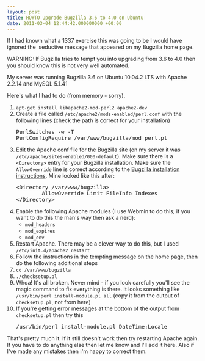 ```yaml
---
layout: post
title: HOWTO Upgrade Bugzilla 3.6 to 4.0 on Ubuntu
date: 2011-03-04 12:44:42.000000000 +00:00
---
```

If I had known what a 1337 exercise this was going to be I would have ignored the  seductive message that appeared on my Bugzilla home page.

WARNING: If Bugzilla tries to tempt you into upgrading from 3.6 to 4.0 then you should know this is not very well automated.

My server was running Bugzilla 3.6 on Ubuntu 10.04.2 LTS with Apache 2.2.14 and MySQL 5.1.41

Here's what I had to do (from memory - sorry).
<ol>
	<li><code>apt-get install libapache2-mod-perl2 apache2-dev</code></li>
	<li>Create a file called <code>/etc/apache2/mods-enabled/perl.conf</code> with the following lines (check the path is correct for your installation)
<pre>PerlSwitches -w -T
PerlConfigRequire /var/www/bugzilla/mod_perl.pl</pre>
</li>
	<li>Edit the Apache conf file for the Bugzilla site (on my server it was <code>/etc/apache/sites-enabled/000-default</code>). Make sure there is a <code>&lt;Directory&gt;</code> entry for your Bugzilla installation. Make sure the <code>AllowOverride</code> line is correct according to the <a href="https://www.bugzilla.org/releases/4.0/release-notes.html#v40_upgrading" target="_blank">Bugzilla installation instructions</a>. Mine looked like this after:
<pre>&lt;Directory /var/www/bugzilla&gt;
        AllowOverride Limit FileInfo Indexes
&lt;/Directory&gt;</pre>
</li>
	<li>Enable the following Apache modules (I use Webmin to do this; if you want to do this the man's way then ask a nerd):
<ul>
	<li><code>mod_headers</code></li>
	<li><code>mod_expires</code></li>
	<li><code>mod_env</code></li>
</ul>
</li>
	<li>Restart Apache. There may be a clever way to do this, but I used <code>/etc/init.d/apache2 restart</code></li>
	<li>Follow the instructions in the tempting message on the home page, then do the following additional steps</li>
	<li><code>cd /var/www/bugzilla</code></li>
	<li><code>./checksetup.pl</code></li>
	<li>Whoa! It's all broken. Never mind - if you look carefully you'll see the magic command to fix everything is there. It looks something like <code>/usr/bin/perl install-module.pl all</code> (copy it from the output of <code>checksetup.pl</code>, not from here)</li>
	<li>If you're getting error messages at the bottom of the output from <code>checksetup.pl</code> then try this<pre>/usr/bin/perl install-module.pl DateTime:Locale</pre></li>
</ol>
That's pretty much it. If it still doesn't work then try restarting Apache again. If you have to do anything else then let me know and I'll add it here. Also if I've made any mistakes then I'm happy to correct them.
